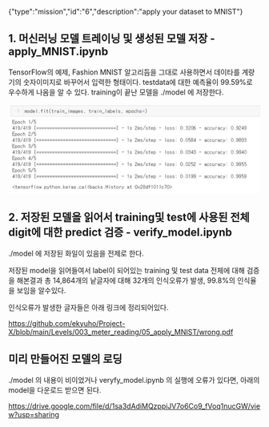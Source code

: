 {"type":"mission","id":"6","description":"apply your dataset to MNIST"}

## 1. 머신러닝 모델 트레이닝 및 생성된 모델 저장 - apply_MNIST.ipynb

TensorFlow의 예제, Fashion MNIST 알고리듬을 그대로 사용하면서 데이타를 계량기의 숫자이미지로 바꾸어서 입력한 형태이다.
testdata에 대한 예측율이 99.59%로 우수하게 나옴을 알 수 있다.  training이 끝난 모델을 ./model 에 저장한다.

![모델 training](image1.jpg)


## 2. 저장된 모델을 읽어서 training및 test에 사용된 전체 digit에 대한 predict 검증 - verify_model.ipynb

./model 에 저장된 화일이 있음을 전제로 한다.

저장된 model을 읽어들여서 label이 되어있는 training 및 test data 전체에 대해 검증을 해본결과
총 14,864개의 낱글자에 대해 32개의 인식오류가 발생, 99.8%의 인식율을 보임을 알수있다.

인식오류가 발생한 글자들은 아래 링크에 정리되어있다.

https://github.com/ekyuho/Project-X/blob/main/Levels/003_meter_reading/05_apply_MNIST/wrong.pdf 

## 미리 만들어진 모델의 로딩

./model 의 내용이 비이었거나 veryfy_model.ipynb 의 실행에 오류가 있다면, 아래의 model을 다운로드 받으면 된다.

https://drive.google.com/file/d/1sa3dAdiMQzppiJV7o6Co9_fVoq1nucGW/view?usp=sharing